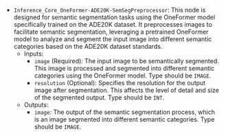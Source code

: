 - `Inference_Core_OneFormer-ADE20K-SemSegPreprocessor`: This node is designed for semantic segmentation tasks using the OneFormer model specifically trained on the ADE20K dataset. It preprocesses images to facilitate semantic segmentation, leveraging a pretrained OneFormer model to analyze and segment the input image into different semantic categories based on the ADE20K dataset standards.
    - Inputs:
        - `image` (Required): The input image to be semantically segmented. This image is processed and segmented into different semantic categories using the OneFormer model. Type should be `IMAGE`.
        - `resolution` (Optional): Specifies the resolution for the output image after segmentation. This affects the level of detail and size of the segmented output. Type should be `INT`.
    - Outputs:
        - `image`: The output of the semantic segmentation process, which is an image segmented into different semantic categories. Type should be `IMAGE`.
